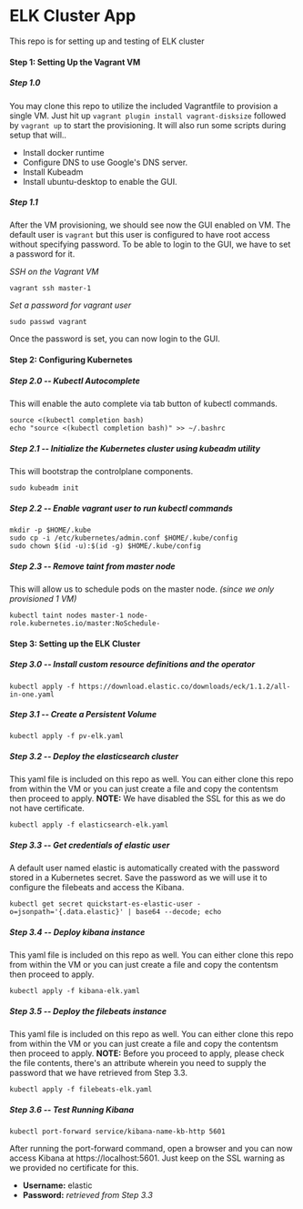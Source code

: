 ELK Cluster App
===============

This repo is for setting up and testing of ELK cluster

#### Step 1: Setting Up the Vagrant VM
##### Step 1.0
You may clone this repo to utilize the included Vagrantfile to provision a single VM. Just hit up `vagrant plugin install vagrant-disksize` followed by `vagrant up` to start the provisioning. It will also run some scripts during setup that will..
- Install docker runtime
- Configure DNS to use Google's DNS server.
- Install Kubeadm
- Install ubuntu-desktop to enable the GUI.

##### Step 1.1
After the VM provisioning, we should see now the GUI enabled on VM. The default user is `vagrant` but this user is configured to have root access without specifying password. To be able to login to the GUI, we have to set a password for it.

_SSH on the Vagrant VM_
```
vagrant ssh master-1
```

_Set a password for vagrant user_
```
sudo passwd vagrant
```

Once the password is set, you can now login to the GUI.

#### Step 2: Configuring Kubernetes
##### Step 2.0 -- Kubectl Autocomplete
This will enable the auto complete via tab button of kubectl commands.
```
source <(kubectl completion bash)
echo "source <(kubectl completion bash)" >> ~/.bashrc
```

##### Step 2.1 -- Initialize the Kubernetes cluster using kubeadm utility
This will bootstrap the controlplane components. 
```
sudo kubeadm init
```

##### Step 2.2 -- Enable vagrant user to run kubectl commands
```
mkdir -p $HOME/.kube
sudo cp -i /etc/kubernetes/admin.conf $HOME/.kube/config
sudo chown $(id -u):$(id -g) $HOME/.kube/config
```

##### Step 2.3 -- Remove taint from master node
This will allow us to schedule pods on the master node. _(since we only provisioned 1 VM)_
```
kubectl taint nodes master-1 node-role.kubernetes.io/master:NoSchedule-
```

#### Step 3: Setting up the ELK Cluster
##### Step 3.0 -- Install custom resource definitions and the operator
```
kubectl apply -f https://download.elastic.co/downloads/eck/1.1.2/all-in-one.yaml
```

##### Step 3.1 -- Create a Persistent Volume
```
kubectl apply -f pv-elk.yaml
```

##### Step 3.2 -- Deploy the elasticsearch cluster
This yaml file is included on this repo as well. You can either clone this repo from within the VM or you can just create a file and copy the contentsm then proceed to apply.
**NOTE:** We have disabled the SSL for this as we do not have certificate.
```
kubectl apply -f elasticsearch-elk.yaml
```

##### Step 3.3 -- Get credentials of elastic user
A default user named elastic is automatically created with the password stored in a Kubernetes secret. Save the password as we will use it to configure the filebeats and access the Kibana.
```
kubectl get secret quickstart-es-elastic-user -o=jsonpath='{.data.elastic}' | base64 --decode; echo
```

##### Step 3.4 -- Deploy kibana instance
This yaml file is included on this repo as well. You can either clone this repo from within the VM or you can just create a file and copy the contentsm then proceed to apply.
```
kubectl apply -f kibana-elk.yaml
```

##### Step 3.5 -- Deploy the filebeats instance
This yaml file is included on this repo as well. You can either clone this repo from within the VM or you can just create a file and copy the contentsm then proceed to apply.
**NOTE:** Before you proceed to apply, please check the file contents, there's an attribute wherein you need to supply the password that we have retrieved from Step 3.3.
```
kubectl apply -f filebeats-elk.yaml
```

##### Step 3.6 -- Test Running Kibana
```
kubectl port-forward service/kibana-name-kb-http 5601
```
After running the port-forward command, open a browser and you can now access Kibana at https://localhost:5601. Just keep on the SSL warning as we provided no certificate for this. 

- **Username:** elastic
- **Password:** _retrieved from Step 3.3_


